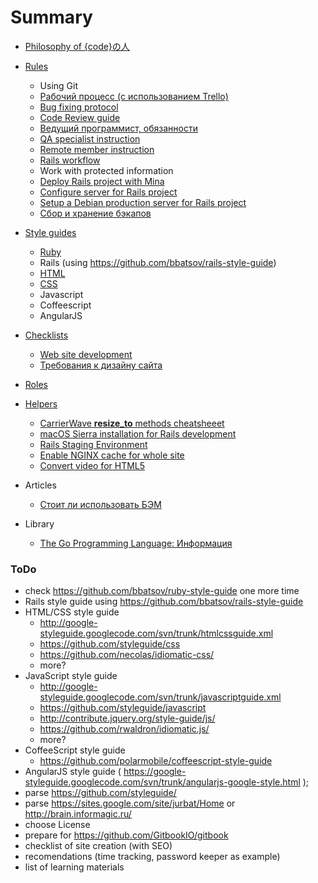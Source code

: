 # Summary

* [Philosophy of {code}の人](philosophy.md)

* [Rules](rules/README.md)
    * Using Git
    * [Рабочий процесс (с использованием Trello)](rules/workflow.md)
    * [Bug fixing protocol](rules/bugfixing.md)
    * [Code Review guide](rules/code_review_guide.md)
    * [Ведущий программист, обязанности](rules/lead_programmer.md)
    * [QA specialist instruction](rules/qa_specialist.md)
    * [Remote member instruction](rules/remote_member.md)
    * [Rails workflow](rules/rails_workflow.md)
    * Work with protected information
    * [Deploy Rails project with Mina](rules/rails_deploy.md)
    * [Configure server for Rails project](rules/rails_server_config.md)
    * [Setup a Debian production server for Rails project](rules/setup_debian_rails_server.md)
    * [Cбор и хранение бэкапов](rules/backups.md)

* [Style guides](styleguides/README.md)
    * [Ruby](styleguides/ruby.md)
    * Rails (using https://github.com/bbatsov/rails-style-guide)
    * [HTML](styleguides/html.md)
    * [CSS](styleguides/css.md)
    * Javascript
    * Coffeescript
    * AngularJS

* [Checklists](checklists/README.md)
    * [Web site development](checklists/website.md)
    * [Требования к дизайну сайта](checklists/design.md)

* [Roles](roles/README.md)

* [Helpers](helpers/README.md)
    * [CarrierWave **resize_to** methods cheatsheeet](helpers/carrierwave_resize_to.md)
    * [macOS Sierra installation for Rails development](helpers/macos_sierra_install_for_rails.md)
    * [Rails Staging Environment](helpers/rails_staging_environment.md)
    * [Enable NGINX cache for whole site](helpers/full_nginx_cache.md)
    * [Convert video for HTML5](helpers/video_html5_convert.md)

* Articles
    * [Стоит ли использовать БЭМ](articles/should_we_use_bem.md)

* Library
    * [The Go Programming Language: Информация](library/go_lang_info.md)


### ToDo

* check https://github.com/bbatsov/ruby-style-guide one more time
* Rails style guide using https://github.com/bbatsov/rails-style-guide
* HTML/CSS style guide
    * http://google-styleguide.googlecode.com/svn/trunk/htmlcssguide.xml
    * https://github.com/styleguide/css
    * https://github.com/necolas/idiomatic-css/
    * more?
* JavaScript style guide
    * http://google-styleguide.googlecode.com/svn/trunk/javascriptguide.xml
    * https://github.com/styleguide/javascript
    * http://contribute.jquery.org/style-guide/js/
    * https://github.com/rwaldron/idiomatic.js/
    * more?
* CoffeeScript style guide
    * https://github.com/polarmobile/coffeescript-style-guide
* AngularJS style guide ( https://google-styleguide.googlecode.com/svn/trunk/angularjs-google-style.html );
* parse https://github.com/styleguide/
* parse https://sites.google.com/site/jurbat/Home or http://brain.informagic.ru/
* choose License
* prepare for https://github.com/GitbookIO/gitbook
* checklist of site creation (with SEO)
* recomendations (time tracking, password keeper as example)
* list of learning materials
